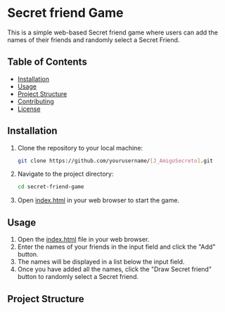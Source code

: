 # Secret friend Game

This is a simple web-based Secret friend game where users can add the names of their friends and randomly select a Secret Friend.

## Table of Contents

- [Installation](#installation)
- [Usage](#usage)
- [Project Structure](#project-structure)
- [Contributing](#contributing)
- [License](#license)

## Installation

1. Clone the repository to your local machine:

    ```sh
    git clone https://github.com/yourusername/[J_AmigoSecreto].git
    ```

2. Navigate to the project directory:

    ```sh
    cd secret-friend-game
    ```

3. Open [index.html](http://_vscodecontentref_/0) in your web browser to start the game.

## Usage

1. Open the [index.html](http://_vscodecontentref_/1) file in your web browser.
2. Enter the names of your friends in the input field and click the "Add" button.
3. The names will be displayed in a list below the input field.
4. Once you have added all the names, click the "Draw Secret friend" button to randomly select a Secret friend.

## Project Structure
